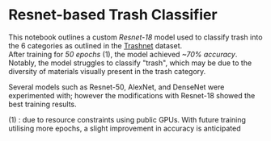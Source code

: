 # Resnet-based Trash Classifier

This notebook outlines a custom *Resnet-18* model used to classify trash into the 6 categories as outlined in the [Trashnet](https://www.kaggle.com/datasets/feyzazkefe/trashnet) dataset. <br>
After training for *50 epochs* (1), the model achieved *~70% accuracy*.<br>
Notably, the model struggles to classify "trash", which may be due to the diversity of materials visually present in the trash category. 

Several models such as Resnet-50, AlexNet, and DenseNet were experimented with; however the modifications with Resnet-18 showed the best training results.

(1) : due to resource constraints using public GPUs. With future training utilising more epochs, a slight improvement in accuracy is anticipated 
